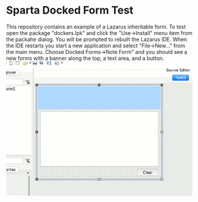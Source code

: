 # Sparta Docked Form Test
This repository contains an example of a Lazarus inheritable form. To test open the package "dockers.lpk" and click the "Use->Install" menu item from the packahe dialog. You will be prompted to rebuilt the Lazarus IDE. When the IDE restarts you start a new application and select "File->New..." from the main menu. Choose Docked Forms->Note Form" and you should see a new forms with a banner along the top, a text area, and a button.
![ScreenShot](/dockedform.gif?raw=true "ScreenShot")
